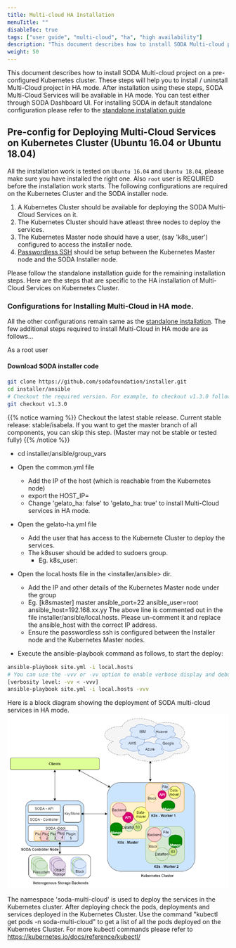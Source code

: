 ```yaml
---
title: Multi-cloud HA Installation
menuTitle: ""
disableToc: true
tags: ["user guide", "multi-cloud", "ha", "high availability"] 
description: "This document describes how to install SODA Multi-cloud project on a pre-configured Kubernetes cluster. These steps will help you to install / uninstall Multi-Cloud project. After installation using these steps, SODA Multi-Cloud Services will be available in HA mode. You can test either through SODA Dashboard UI or CLI"
weight: 50
---
```


This document describes how to install SODA Multi-cloud project on a pre-configured Kubernetes cluster. These steps will help you to install / uninstall Multi-Cloud project in HA mode. After installation using these steps, SODA Multi-Cloud Services will be available in HA mode. You can test either through SODA Dashboard UI.
For installing SODA in default standalone configuration please refer to the [standalone installation guide](https://docs.sodafoundation.io/soda-gettingstarted/installation-using-ansible/)

## Pre-config for Deploying Multi-Cloud Services on Kubernetes Cluster (Ubuntu 16.04 or Ubuntu 18.04)
All the installation work is tested on `Ubuntu 16.04` and `Ubuntu 18.04`, please make sure you have installed the right one. Also `root` user is REQUIRED before the installation work starts.
The following configurations are required on the Kubernetes Cluster and the SODA installer node. 
  1. A Kubernetes Cluster should be available for deploying the SODA Multi-Cloud Services on it.
  2. The Kubernetes Cluster should have atleast three nodes to deploy the services. 
  3. The Kubernetes Master node should have a user, (say 'k8s_user') configured to access the installer node.
  4. [Passwordless SSH](https://help.ubuntu.com/community/SSH/OpenSSH/Keys) should be setup between the Kubernetes Master node and the SODA Installer node.



Please follow the standalone installation guide for the remaining installation steps. 
Here are the steps that are specific to the HA installation of Multi-Cloud Services on Kubernetes Cluster.


### Configurations for Installing Multi-Cloud in HA mode.     
All the other configurations remain same as the [standalone installation](https://docs.sodafoundation.io/soda-gettingstarted/installation-using-ansible/). The few additional steps required to install Multi-Cloud in HA mode are as follows...

As a root user
#### Download SODA installer code
```bash
git clone https://github.com/sodafoundation/installer.git
cd installer/ansible
# Checkout the required version. For example, to checkout v1.3.0 follow
git checkout v1.3.0  
```
{{% notice warning %}}
Checkout the latest stable release. Current stable release: stable/isabela. If you want to get the master branch of all components, you can skip this step. (Master may not be stable or tested fully)
{{% /notice %}}


 - cd installer/ansible/group_vars
 - Open the common.yml file
   - Add the IP of the host (which is reachable from the Kubernetes node)
   - export the HOST_IP=<IP-of-the-Host>
   - Change 'gelato_ha: false' to 'gelato_ha: true' to install Multi-Cloud services in HA mode. 

 - Open the gelato-ha.yml file
   - Add the user that has access to the Kubernete Cluster to deploy the services.
   - The k8suser should be added to sudoers group.
     - Eg. k8s_user: <k8suser> 

 - Open the local.hosts file in the <installer/ansible> dir.
   - Add the IP and other details of the Kubernetes Master node under the group
    - Eg. [k8smaster]
          master ansible_port=22 ansible_user=root ansible_host=192.168.xx.yy
          The above line is commented out in the file installer/ansible/local.hosts.
          Please un-comment it and replace the ansible_host with the correct IP address.   
     - Ensure the passwordless ssh is configured between the Installer node and the Kubernetes Master nodes.

  -  Execute the ansible-playbook command as follows, to start the deploy:

```bash
ansible-playbook site.yml -i local.hosts
# You can use the -vvv or -vv option to enable verbose display and debug mode.
[verbosity level: -vv < -vvv]
ansible-playbook site.yml -i local.hosts -vvv
```

Here is a block diagram showing the deployment of SODA multi-cloud services in HA mode. 
 ![SODA Mulit-Cloud HA Deployment](resources/multicloud-ha-fig1.png)


The namespace 'soda-multi-cloud' is used to deploy the services in the Kubernetes cluster.
After deploying check the pods, deployments and services deployed in the Kubernetes Cluster. 
Use the command "kubectl get pods -n soda-multi-cloud" to get a list of all the pods deployed on the Kubernetes Cluster. For more kubectl commands please refer to https://kubernetes.io/docs/reference/kubectl/



